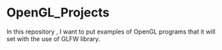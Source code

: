 # OpenGL_Projects
In this repository , I want to put examples of OpenGL programs that it will set with the use of GLFW library.